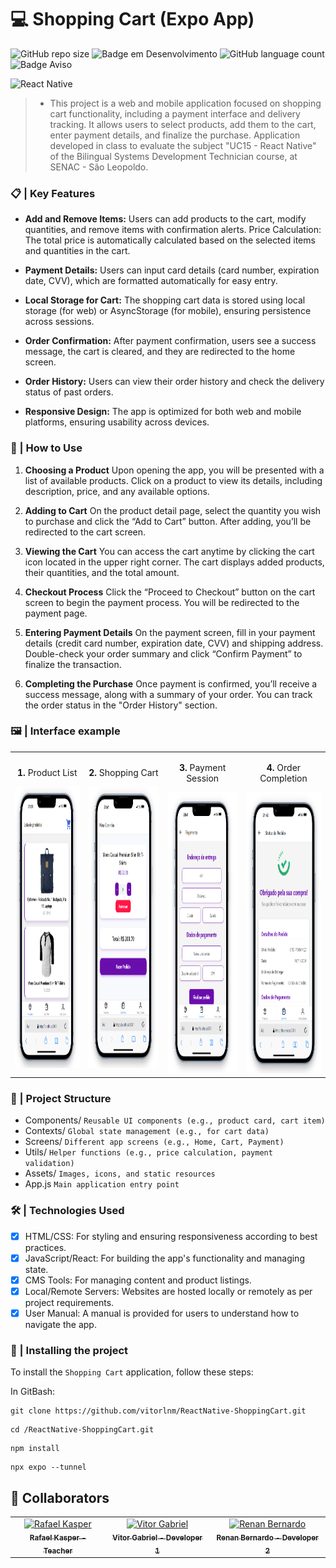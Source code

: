 # 💻 Shopping Cart (Expo App)

![GitHub repo size](https://img.shields.io/github/repo-size/vitorlnm/ReactNative-ShoppingCart?style=for-the-badge)
![Badge em Desenvolvimento](http://img.shields.io/static/v1?label=STATUS&message=FINISHED&color=7CFC00&style=for-the-badge)
![GitHub language count](https://img.shields.io/github/languages/count/vitorlnm/ReactNative-ShoppingCart?style=for-the-badge)
![Badge Aviso](https://img.shields.io/static/v1?label=Count%20Commits&message=10&color=6A5ACD&style=for-the-badge)

<img src="https://images.pexels.com/photos/4968391/pexels-photo-4968391.jpeg?auto=compress&cs=tinysrgb&w=1260&h=750&dpr=2" alt="React Native">

> - This project is a web and mobile application focused on shopping cart functionality, including a payment interface and delivery tracking. It allows users to select products, add them to the cart, enter payment details, and finalize the purchase. Application developed in class to evaluate the subject "UC15 - React Native" of the Bilingual Systems Development Technician course, at SENAC - São Leopoldo.

### 📋 | Key Features

- **Add and Remove Items:** Users can add products to the cart, modify quantities, and remove items with confirmation alerts.
Price Calculation: The total price is automatically calculated based on the selected items and quantities in the cart.

- **Payment Details:** Users can input card details (card number, expiration date, CVV), which are formatted automatically for easy entry.

- **Local Storage for Cart:** The shopping cart data is stored using local storage (for web) or AsyncStorage (for mobile), ensuring persistence across sessions.

- **Order Confirmation:** After payment confirmation, users see a success message, the cart is cleared, and they are redirected to the home screen.

- **Order History:** Users can view their order history and check the delivery status of past orders.

- **Responsive Design:** The app is optimized for both web and mobile platforms, ensuring usability across devices.

### 📝 | How to Use

1. **Choosing a Product**
Upon opening the app, you will be presented with a list of available products. Click on a product to view its details, including description, price, and any available options.

2. **Adding to Cart**
On the product detail page, select the quantity you wish to purchase and click the “Add to Cart” button. After adding, you’ll be redirected to the cart screen.

3. **Viewing the Cart**
You can access the cart anytime by clicking the cart icon located in the upper right corner. The cart displays added products, their quantities, and the total amount.

4. **Checkout Process**
Click the “Proceed to Checkout” button on the cart screen to begin the payment process. You will be redirected to the payment page.

5. **Entering Payment Details**
On the payment screen, fill in your payment details (credit card number, expiration date, CVV) and shipping address. Double-check your order summary and click “Confirm Payment” to finalize the transaction.

6. **Completing the Purchase**
Once payment is confirmed, you’ll receive a success message, along with a summary of your order. You can track the order status in the "Order History" section.

### 🖼️ | Interface example

<table>
  <tr>
    <td align="center">
      <p><b>1.</b> Product List</p>
      <img src="./assets/productlist.png" alt="Product List" height="450">
    </td>
    <td align="center">
      <p><b>2.</b> Shopping Cart</p>
      <img src="./assets/cart.png" alt="Cart" height="450">
    </td>
    <td align="center">
      <p><b>3.</b> Payment Session</p>
      <img src="./assets/payment.png" alt="Payment" height="450">
    </td>
  <td align="center">
      <p><b>4.</b> Order Completion</p>
      <img src="./assets/screen.png" alt="Order Completion" height="450">
    </td>
  </tr>
</table>

### 📂 | Project Structure

- Components/ `Reusable UI components (e.g., product card, cart item)` 
- Contexts/ `Global state management (e.g., for cart data)` 
- Screens/  `Different app screens (e.g., Home, Cart, Payment)` 
- Utils/  `Helper functions (e.g., price calculation, payment validation)` 
- Assets/  `Images, icons, and static resources` 
- App.js  `Main application entry point` 

### 🛠️ | Technologies Used

- [X] HTML/CSS: For styling and ensuring responsiveness according to best practices.
- [X] JavaScript/React: For building the app's functionality and managing state.
- [X] CMS Tools: For managing content and product listings.
- [X] Local/Remote Servers: Websites are hosted locally or remotely as per project requirements.
- [X] User Manual: A manual is provided for users to understand how to navigate the app.

### 🚀 | Installing the project

To install the `Shopping Cart` application, follow these steps:

In GitBash:

```
git clone https://github.com/vitorlnm/ReactNative-ShoppingCart.git
```

```
cd /ReactNative-ShoppingCart.git
```

```
npm install
```

```
npx expo --tunnel
```

## 🤝 Collaborators

<table>
  <tr>
    <td align="center">
      <a href="#" title="Rafael Kasper">
        <img src="https://avatars.githubusercontent.com/u/42684330?v=4" width="100px;" alt="Rafael Kasper"/><br>
        <sub>
          <b>Rafael Kasper - Teacher</b>
        </sub>
      </a>
    </td>

  <td align="center">
      <a href="#" title="Vitor Gabriel">
        <img src="https://avatars.githubusercontent.com/u/79713907?v=4" width="100px;" alt="Vitor Gabriel"/><br>
        <sub>
          <b>Vitor Gabriel - Developer 1</b>
        </sub>
      </a>
    </td>

<td align="center">
      <a href="#" title="Renan Bernardo">
        <img src="https://cdn.discordapp.com/attachments/1204827550946168884/1299534491320320081/412695563_1429922514263509_8172059649901029130_n.png?ex=671d8d4e&is=671c3bce&hm=1820d12bb760755f715c4177039a19f66acfa9feeabb055846a94ac298a3fe1f&" width="100px;" alt="Renan Bernardo"/><br>
        <sub>
          <b>Renan Bernardo - Developer 2</b>
        </sub>
      </a>
    </td>
  </tr>

</table>
